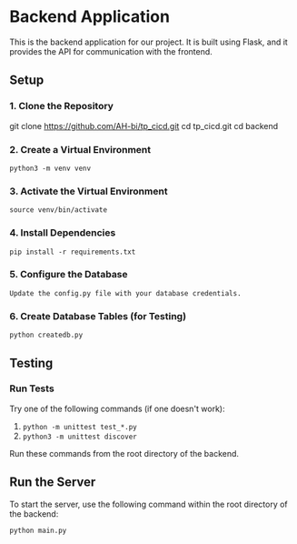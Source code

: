 # Backend Application

This is the backend application for our project. It is built using Flask, and it provides the API for communication with the frontend.

## Setup

### 1. Clone the Repository


git clone https://github.com/AH-bi/tp_cicd.git
cd tp_cicd.git
cd backend


### 2. Create a Virtual Environment
`python3 -m venv venv`


### 3. Activate the Virtual Environment
`source venv/bin/activate`

### 4. Install Dependencies
`pip install -r requirements.txt`


### 5. Configure the Database
`Update the config.py file with your database credentials.`

### 6. Create Database Tables (for Testing)
`python createdb.py`


## Testing

### Run Tests
Try one of the following commands (if one doesn't work):
1. `python -m unittest test_*.py`
2. `python3 -m unittest discover`

Run these commands from the root directory of the backend.


## Run the Server

To start the server, use the following command within the root directory of the backend:

`python main.py`


